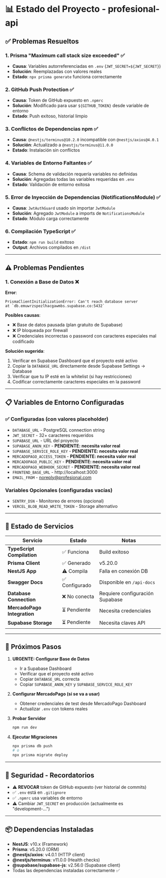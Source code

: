 # 📊 Estado del Proyecto - profesional-api

## ✅ Problemas Resueltos

### 1. **Prisma "Maximum call stack size exceeded"** ✅
- **Causa**: Variables autorreferenciadas en `.env` (`JWT_SECRET=${JWT_SECRET}`)
- **Solución**: Reemplazadas con valores reales
- **Estado**: `npx prisma generate` funciona correctamente

### 2. **GitHub Push Protection** ✅  
- **Causa**: Token de GitHub expuesto en `.npmrc`
- **Solución**: Modificado para usar `${GITHUB_TOKEN}` desde variable de entorno
- **Estado**: Push exitoso, historial limpio

### 3. **Conflictos de Dependencias npm** ✅
- **Causa**: `@nestjs/terminus@10.2.0` incompatible con `@nestjs/axios@4.0.1`
- **Solución**: Actualizado a `@nestjs/terminus@11.0.0`
- **Estado**: Instalación sin conflictos

### 4. **Variables de Entorno Faltantes** ✅
- **Causa**: Schema de validación requería variables no definidas
- **Solución**: Agregadas todas las variables requeridas en `.env`
- **Estado**: Validación de entorno exitosa

### 5. **Error de Inyección de Dependencias (NotificationsModule)** ✅
- **Causa**: `JwtAuthGuard` usado sin importar `JwtModule`
- **Solución**: Agregado `JwtModule` a imports de `NotificationsModule`
- **Estado**: Módulo carga correctamente

### 6. **Compilación TypeScript** ✅
- **Estado**: `npm run build` exitoso
- **Output**: Archivos compilados en `/dist`

---

## ⚠️ Problemas Pendientes

### 1. **Conexión a Base de Datos** ❌
**Error**: 
```
PrismaClientInitializationError: Can't reach database server 
at `db.emuwrzspezlhacgawmbs.supabase.co:5432`
```

**Posibles causas**:
- ❌ Base de datos pausada (plan gratuito de Supabase)
- ❌ IP bloqueada por firewall
- ❌ Credenciales incorrectas o password con caracteres especiales mal codificado

**Solución sugerida**:
1. Verificar en Supabase Dashboard que el proyecto esté activo
2. Copiar la `DATABASE_URL` directamente desde Supabase Settings → Database
3. Verificar que tu IP esté en la whitelist (si hay restricciones)
4. Codificar correctamente caracteres especiales en la password

---

## 📋 Variables de Entorno Configuradas

### ✅ Configuradas (con valores placeholder)
- `DATABASE_URL` - PostgreSQL connection string
- `JWT_SECRET` - 32+ caracteres requeridos
- `SUPABASE_URL` - URL del proyecto
- `SUPABASE_ANON_KEY` - **PENDIENTE: necesita valor real**
- `SUPABASE_SERVICE_ROLE_KEY` - **PENDIENTE: necesita valor real**
- `MERCADOPAGO_ACCESS_TOKEN` - **PENDIENTE: necesita valor real**
- `MERCADOPAGO_PUBLIC_KEY` - **PENDIENTE: necesita valor real**
- `MERCADOPAGO_WEBHOOK_SECRET` - **PENDIENTE: necesita valor real**
- `FRONTEND_BASE_URL` - http://localhost:3000
- `EMAIL_FROM` - noreply@profesional.com

### Variables Opcionales (configuradas vacías)
- `SENTRY_DSN` - Monitoreo de errores (opcional)
- `VERCEL_BLOB_READ_WRITE_TOKEN` - Storage alternativo

---

## 🚀 Estado de Servicios

| Servicio | Estado | Notas |
|----------|--------|-------|
| **TypeScript Compilation** | ✅ Funciona | Build exitoso |
| **Prisma Client** | ✅ Generado | v5.20.0 |
| **NestJS App** | ⚠️ Compila | Falla en conexión DB |
| **Swagger Docs** | ✅ Configurado | Disponible en `/api-docs` |
| **Database Connection** | ❌ No conecta | Requiere configuración Supabase |
| **MercadoPago Integration** | ⏳ Pendiente | Necesita credenciales |
| **Supabase Storage** | ⏳ Pendiente | Necesita claves API |

---

## 📝 Próximos Pasos

1. **URGENTE: Configurar Base de Datos**
   - Ir a Supabase Dashboard
   - Verificar que el proyecto esté activo
   - Copiar `DATABASE_URL` correcta
   - Copiar `SUPABASE_ANON_KEY` y `SUPABASE_SERVICE_ROLE_KEY`
   
2. **Configurar MercadoPago (si se va a usar)**
   - Obtener credenciales de test desde MercadoPago Dashboard
   - Actualizar `.env` con tokens reales
   
3. **Probar Servidor**
   ```bash
   npm run dev
   ```
   
4. **Ejecutar Migraciones**
   ```bash
   npx prisma db push
   # o
   npx prisma migrate deploy
   ```

---

## 🔐 Seguridad - Recordatorios

- ⚠️ **REVOCAR** token de GitHub expuesto (ver historial de commits)
- ✅ `.env` está en `.gitignore`
- ✅ `.npmrc` usa variables de entorno
- ⚠️ Cambiar `JWT_SECRET` en producción (actualmente es "development-...")

---

## 📦 Dependencias Instaladas

- **NestJS**: v10.x (Framework)
- **Prisma**: v5.20.0 (ORM)
- **@nestjs/axios**: v4.0.1 (HTTP client)
- **@nestjs/terminus**: v11.0.0 (Health checks)
- **@supabase/supabase-js**: v2.56.0 (Supabase client)
- Todas las dependencias instaladas correctamente ✅
